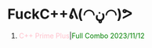 # FuckC++ᕕ(◠ڼ◠)ᕗ
1. <font color = pink>C++ Prime Plus</font>|<font color = green>Full Combo 2023/11/12</font>